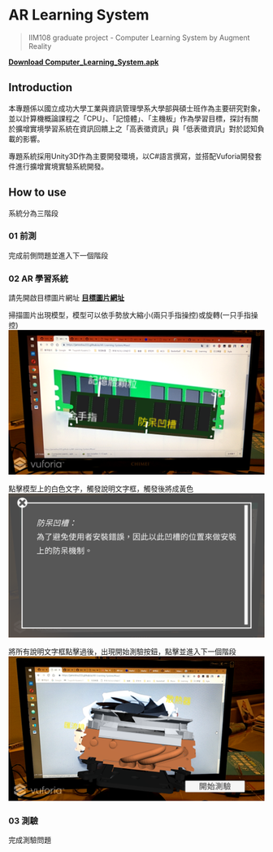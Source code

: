 # AR Learning System
> IIM108 graduate project - Computer Learning System by Augment Reality

**[Download Computer_Learning_System.apk](https://github.com/JamesHsu333/AR-Learning-System/releases)**

## Introduction
本專題係以國立成功大學工業與資訊管理學系大學部與碩士班作為主要研究對象，並以計算機概論課程之「CPU」、「記憶體」、「主機板」作為學習目標，探討有關於擴增實境學習系統在資訊回饋上之「高表徵資訊」與「低表徵資訊」對於認知負載的影響。

專題系統採用Unity3D作為主要開發環境，以C#語言撰寫，並搭配Vuforia開發套件進行擴增實境實驗系統開發。

## How to use
系統分為三階段

### 01 前測
完成前側問題並進入下一個階段

### 02 AR 學習系統
請先開啟目標圖片網址
**[目標圖片網址](https://jameshsu333.github.io/AR-Learning-System/)**

掃描圖片出現模型，模型可以依手勢放大縮小(兩只手指操控)或旋轉(一只手指操控)
![01](images/01.png)

點擊模型上的白色文字，觸發說明文字框，觸發後將成黃色
![02](images/02.png)

將所有說明文字框點擊過後，出現開始測驗按鈕，點擊並進入下一個階段
![03](images/03.png)

### 03 測驗
完成測驗問題
